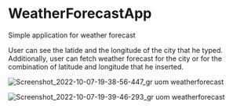 # WeatherForecastApp
Simple application for weather forecast

User can see the latide and the longitude of the city that he typed.
Additionally, user can fetch weather forecast for the city or for the combination of latitude and longitude that he inserted.


![Screenshot_2022-10-07-19-38-56-447_gr uom weatherforecast](https://user-images.githubusercontent.com/72808355/194612734-c50d2c2f-6bf0-45c6-a617-34e830635d7f.jpg)

![Screenshot_2022-10-07-19-39-46-293_gr uom weatherforecast](https://user-images.githubusercontent.com/72808355/194612737-16989387-d30e-472b-9e4d-60ac5b225fb9.jpg)

